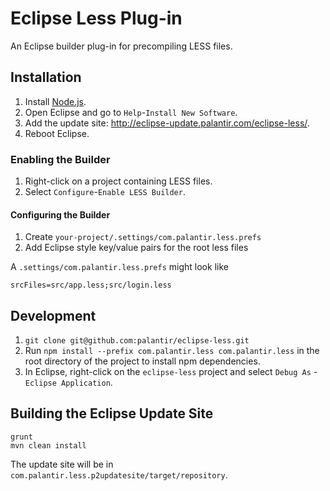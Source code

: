 # Eclipse Less Plug-in

An Eclipse builder plug-in for precompiling LESS files.

## Installation

1. Install [Node.js](http://nodejs.org/).
2. Open Eclipse and go to `Help`-`Install New Software`.
3. Add the update site: http://eclipse-update.palantir.com/eclipse-less/.
4. Reboot Eclipse.

### Enabling the Builder

1. Right-click on a project containing LESS files.
2. Select `Configure`-`Enable LESS Builder`.

#### Configuring the Builder

1. Create `your-project/.settings/com.palantir.less.prefs`
2. Add Eclipse style key/value pairs for the root less files 

A `.settings/com.palantir.less.prefs` might look like
```
srcFiles=src/app.less;src/login.less
```

## Development

1. `git clone git@github.com:palantir/eclipse-less.git`
2. Run `npm install --prefix com.palantir.less com.palantir.less` in the root directory of the project to install npm dependencies.
3. In Eclipse, right-click on the `eclipse-less` project and select `Debug As` - `Eclipse Application`.

## Building the Eclipse Update Site

```
grunt
mvn clean install
```
The update site will be in `com.palantir.less.p2updatesite/target/repository`.
